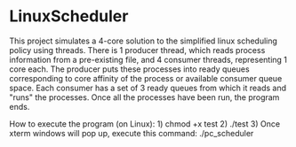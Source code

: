 # LinuxScheduler

This project simulates a 4-core solution to the simplified linux scheduling policy using threads. There is 1 producer thread, which reads process information from a pre-existing file, and 4 consumer threads, representing 1 core each. The producer puts these processes into ready queues corresponding to core affinity of the process or available consumer queue space. Each consumer has a set of 3 ready queues from which it reads and "runs" the processes. Once all the processes have been run, the program ends.

How to execute the program (on Linux):
	1) chmod +x test 
	2) ./test 
	3) Once xterm windows will pop up, execute this command:
		./pc_scheduler

